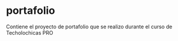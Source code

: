 # portafolio
Contiene el proyecto de portafolio que se realizo durante el curso de Techolochicas PRO
